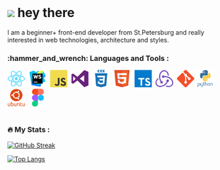 <img src="https://komarev.com/ghpvc/?username=uglynoize&style=flat-square&color=ff69b4" alt=""/> 
<h1>
  <img src="https://media.giphy.com/media/hvRJCLFzcasrR4ia7z/giphy.gif" width="30px"/>
  hey there
</h1>
I am a beginner+ front-end developer from St.Petersburg and really interested in web technologies, architecture and styles.
<h3>:hammer_and_wrench: Languages and Tools :</h3>
<div>
  <img src="https://github.com/devicons/devicon/blob/master/icons/react/react-original.svg" title="React" alt="React" width="40" height="40"/>&nbsp;
  <img src="https://github.com/devicons/devicon/blob/master/icons/webstorm/webstorm-original.svg" title="WebStorm" alt="WebStorm" width="40" height="40"/>&nbsp;
  <img src="https://github.com/devicons/devicon/blob/master/icons/javascript/javascript-original.svg" title="JavaScript" alt="JavaScript" width="40" height="40"/>&nbsp;
  <img src="https://github.com/devicons/devicon/blob/master/icons/visualstudio/visualstudio-plain.svg" title="VStudio" alt="Vstudio" width="40" height="40"/>&nbsp;
  <img src="https://github.com/devicons/devicon/blob/master/icons/css3/css3-plain-wordmark.svg"  title="CSS3" alt="CSS" width="40" height="40"/>&nbsp;
  <img src="https://github.com/devicons/devicon/blob/master/icons/html5/html5-original.svg" title="HTML5" alt="HTML" width="40" height="40"/>&nbsp;
  <img src="https://github.com/devicons/devicon/blob/master/icons/typescript/typescript-original.svg" title="TypeScript" alt="TypeScript" width="40" height="40"/>&nbsp;
  <img src="https://github.com/devicons/devicon/blob/master/icons/redux/redux-original.svg" title="Redux" alt="Redux " width="40" height="40"/>&nbsp;
  <img src="https://github.com/devicons/devicon/blob/master/icons/git/git-original.svg" title="Git" **alt="Git" width="40" height="40"/>
  <img src="https://github.com/devicons/devicon/blob/master/icons/python/python-original-wordmark.svg" title="Python" alt="Python" width="40" height="40"/>&nbsp;
  <img src="https://github.com/devicons/devicon/blob/master/icons/ubuntu/ubuntu-plain-wordmark.svg" title="Ubuntu" alt="Ubuntu" width="40" height="40"/>&nbsp;
  <img src="https://github.com/devicons/devicon/blob/master/icons/figma/figma-original.svg" title="Figma" alt="Figma" width="40" height="40"/>&nbsp;  
</div>

<h1>

### :fire: My Stats :
[![GitHub Streak](http://github-readme-streak-stats.herokuapp.com?user=uglynoize&theme=dark&background=000000)](https://git.io/streak-stats)

[![Top Langs](https://github-readme-stats.vercel.app/api/top-langs/?username=uglynoize&layout=compact&theme=vision-friendly-dark)](https://github.com/anuraghazra/github-readme-stats)

